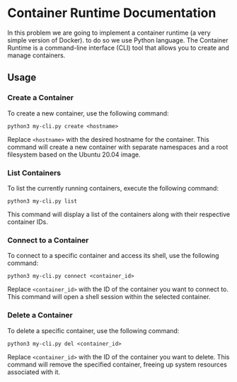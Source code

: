 # Container Runtime Documentation
In this problem we are going to implement a container runtime (a very simple version of Docker). to do so we use Python language.
The Container Runtime is a command-line interface (CLI) tool that allows you to create and manage containers.
## Usage

### Create a Container
To create a new container, use the following command:
```
python3 my-cli.py create <hostname>
```
Replace `<hostname>` with the desired hostname for the container. This command will create a new container with separate namespaces and a root filesystem based on the Ubuntu 20.04 image.

### List Containers
To list the currently running containers, execute the following command:
```
python3 my-cli.py list
```

This command will display a list of the containers along with their respective container IDs.

### Connect to a Container
To connect to a specific container and access its shell, use the following command:
```
python3 my-cli.py connect <container_id>
```
Replace `<container_id>` with the ID of the container you want to connect to. This command will open a shell session within the selected container.

### Delete a Container
To delete a specific container, use the following command:
```
python3 my-cli.py del <container_id>
```
Replace `<container_id>` with the ID of the container you want to delete. This command will remove the specified container, freeing up system resources associated with it.

